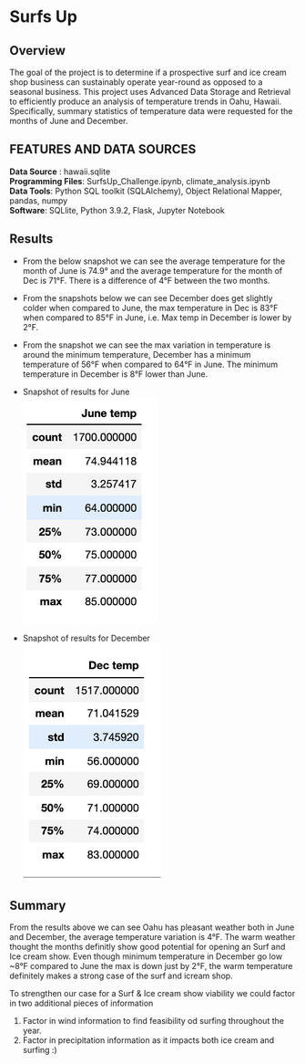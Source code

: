 # Surfs Up

## Overview
The goal of the project is to determine if a prospective surf and ice cream shop business can sustainably operate year-round as opposed to a seasonal business. This project uses Advanced Data Storage and Retrieval to efficiently produce an analysis of temperature trends in Oahu, Hawaii. Specifically, summary statistics of temperature data were requested for the months of June and December.


## FEATURES AND DATA SOURCES
**Data Source** : hawaii.sqlite   
**Programming Files**: SurfsUp_Challenge.ipynb, climate_analysis.ipynb   
**Data Tools**: Python SQL toolkit (SQLAlchemy), Object Relational Mapper, pandas, numpy   
**Software**: SQLlite, Python 3.9.2, Flask, Jupyter Notebook   

## Results
- From the below snapshot we can see the average temperature for the month of June is 74.9&deg; and the average temperature for the month of Dec is 71&deg;F. There is a difference of 4&deg;F between the two months. 
- From the snapshots below we can see December does get slightly colder when compared to June, the max temperature in Dec is 83&deg;F when compared to 85&deg;F in June, i.e. Max temp in December is lower by 2&deg;F.
- From the snapshot we can see the max variation in temperature is around the minimum  temperature, December has a minimum  temperature of 56&deg;F when compared to 64&deg;F in June. The minimum  temperature in December is 8&deg;F lower than June.

- Snapshot of results for June     
![](results/JuneTemps.png)     

- Snapshot of results for December     
![](results/DecTemps.png)


## Summary
From the results above we can see Oahu has pleasant weather both in June and December, the average temperature variation is 4&deg;F. The warm weather thought the months definitly show good potential for opening an Surf and Ice cream show. Even though minimum temperature in December go low ~8&deg;F compared to June the max is down just by 2&deg;F, the warm temperature definitely makes a strong case of the surf and icream shop. 

To strengthen our case for a Surf & Ice cream show viability we could factor in two additional pieces of information
1. Factor in wind information to find feasibility od surfing throughout the year. 
2. Factor in precipitation information as it impacts both ice cream and surfing :)
